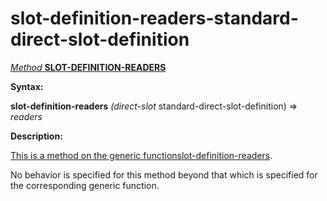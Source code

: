slot-definition-readers-standard-direct-slot-definition
=======================================================

[*Method* **SLOT-DEFINITION-READERS**]()

**Syntax:**

**slot-definition-readers** *(direct-slot* standard-direct-slot-definition) => *readers*

**Description:**

[This is a method on the generic function]()[slot-definition-readers](slot-definition-readers.md).

No behavior is specified for this method beyond that which is specified for the corresponding generic function.
